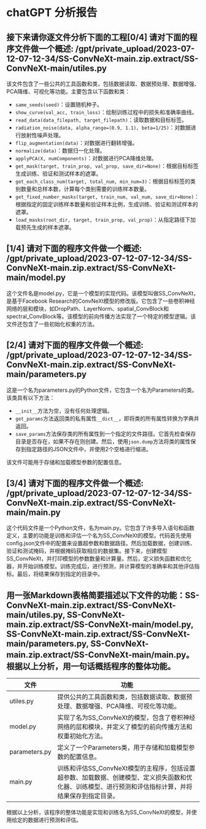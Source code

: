 # chatGPT 分析报告
## 接下来请你逐文件分析下面的工程[0/4] 请对下面的程序文件做一个概述: /gpt/private_upload/2023-07-12-07-12-34/SS-ConvNeXt-main.zip.extract/SS-ConvNeXt-main/utiles.py

该文件包含了一些公共的工具函数和类，包括数据读取、数据预处理、数据增强、PCA降维、可视化等功能。主要包含以下函数和类：

- `same_seeds(seed)`：设置随机种子。
- `show_curve(val_acc, train_loss)`：绘制训练过程中的损失和准确率曲线。
- `read_data(data_filepath, target_filepath)`：读取数据和目标标签。
- `radiation_noise(data, alpha_range=(0.9, 1.1), beta=1/25)`：对数据进行放射性噪声处理。
- `flip_augmentation(data)`：对数据进行翻转增强。
- `normalize(data)`：数据归一化处理。
- `applyPCA(X, numComponents)`：对数据进行PCA降维处理。
- `get_mask(target, train_prop, val_prop, save_dir=None)`：根据目标标签生成训练、验证和测试样本的遮罩。
- `get_each_class_num(target, total_num, min_num=3)`：根据目标标签的类别数量和总样本数，计算每个类别需要的训练样本数量。
- `get_fixed_number_masks(target, train_num, val_num, save_dir=None)`：根据指定的固定训练样本数量和验证样本比例，生成训练、验证和测试样本的遮罩。
- `load_masks(root_dir, target, train_prop, val_prop)`：从指定路径下加载预先生成的样本遮罩。

## [1/4] 请对下面的程序文件做一个概述: /gpt/private_upload/2023-07-12-07-12-34/SS-ConvNeXt-main.zip.extract/SS-ConvNeXt-main/model.py

这个文件名是model.py，它是一个模型的实现代码。该模型叫做SS_ConvNeXt，是基于Facebook Research的ConvNeXt模型的修改版。它包含了一些卷积神经网络的层和模块，如DropPath、LayerNorm、spatial_ConvBlock和spectral_ConvBlock等。该模型的前向传播方法实现了一个特定的模型逻辑。该文件还包含了一些初始化权重的方法。

## [2/4] 请对下面的程序文件做一个概述: /gpt/private_upload/2023-07-12-07-12-34/SS-ConvNeXt-main.zip.extract/SS-ConvNeXt-main/parameters.py

这是一个名为parameters.py的Python文件，它包含一个名为Parameters的类。该类具有以下方法：
- `__init__`方法为空，没有任何处理逻辑。
- `get_params`方法返回类的私有属性`__dict__`，即将类的所有属性转换为字典并返回。
- `save_params`方法保存类的所有属性到一个指定的文件路径。它首先检查保存目录是否存在，如果不存在则创建。然后，使用`json.dump`方法将类的属性保存到指定路径的JSON文件中，并使用2个空格进行缩进。

该文件可能用于存储和加载模型参数的配置信息。

## [3/4] 请对下面的程序文件做一个概述: /gpt/private_upload/2023-07-12-07-12-34/SS-ConvNeXt-main.zip.extract/SS-ConvNeXt-main/main.py

这个代码文件是一个Python文件，名为main.py。它包含了许多导入语句和函数定义，主要的功能是训练和评估一个名为SS_ConvNeXt的模型。代码首先使用config.json文件中的配置来设置超参数和数据路径。然后加载数据，创建训练、验证和测试掩码，并根据掩码获取相应的数据集。接下来，创建模型SS_ConvNeXt，并打印模型的参数数量和计算量。然后，定义损失函数和优化器，并开始训练模型。训练完成后，进行预测，并计算模型的准确率和其他评估指标。最后，将结果保存到指定的目录中。

## 用一张Markdown表格简要描述以下文件的功能：SS-ConvNeXt-main.zip.extract/SS-ConvNeXt-main/utiles.py, SS-ConvNeXt-main.zip.extract/SS-ConvNeXt-main/model.py, SS-ConvNeXt-main.zip.extract/SS-ConvNeXt-main/parameters.py, SS-ConvNeXt-main.zip.extract/SS-ConvNeXt-main/main.py。根据以上分析，用一句话概括程序的整体功能。

| 文件                           | 功能                                                         |
| --------------------------- | ------------------------------------------------------------ |
| utiles.py                          | 提供公共的工具函数和类，包括数据读取、数据预处理、数据增强、PCA降维、可视化等功能。 |
| model.py                        | 实现了名为SS_ConvNeXt的模型，包含了卷积神经网络的层和模块，并定义了模型的前向传播方法和权重初始化方法。 |
| parameters.py                | 定义了一个Parameters类，用于存储和加载模型参数的配置信息。              |
| main.py                            | 训练和评估SS_ConvNeXt模型的主程序，包括设置超参数、加载数据、创建模型、定义损失函数和优化器、训练模型、进行预测和评估指标计算，并将结果保存到指定目录。 |

根据以上分析，该程序的整体功能是实现和训练名为SS_ConvNeXt的模型，并使用给定的数据进行预测和评估。

